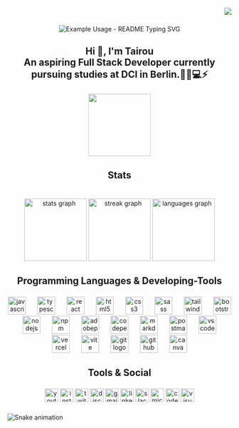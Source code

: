 <br clear="both">

<div align="right">
  <img src="https://visitor-badge.laobi.icu/badge?page_id=tairou97.tairou97&left_color=goldenrod&right_color=grey"  />
</div>

###

<p align="center">
  <img src="https://readme-typing-svg.demolab.com/?lines=Hi+There!+👋;+i'm!+Tairou+Mouhamed!;+An+aspiring+Full+Stack+Developer+currently!;+pursuing+studies+at+DCI+in+Berlin.!+👨‍💻💻⚡️+your+readme+stand+out!&font=Fira%20Code&center=true&width=380&height=50&duration=4000&pause=1000" alt="Example Usage - README Typing SVG">
</p>


<h2 align="center">Hi 👋, I'm Tairou<br>An aspiring Full Stack Developer currently pursuing studies at DCI in Berlin.👨‍💻💻⚡️</h2>

###

<div align="center">
  <img height="140" src="https://media.licdn.com/dms/image/D4D12AQGxi8Da0Cwwgw/article-cover_image-shrink_600_2000/0/1657742411694?e=2147483647&v=beta&t=2KnpK1qdT8Q765TiWV7ID8MUG8INJ7D7LEWFPhH_JhQ"  />
</div>

###

<h2 align="center">Stats</h2>

###

<br clear="both">

<div align="center">
  <img src="https://github-readme-stats.vercel.app/api?username=tairou97&hide_title=true&hide_rank=true&show_icons=true&include_all_commits=false&count_private=false&disable_animations=true&theme=tokyonight&locale=en&hide_border=true" height="140" alt="stats graph"  />
  <img src="https://streak-stats.demolab.com?user=tairou97&locale=en&mode=daily&theme=dracula&hide_border=true&border_radius=5" height="140" alt="streak graph"  />
  <img src="https://github-readme-stats.vercel.app/api/top-langs?username=tairou97&locale=en&hide_title=false&layout=compact&card_width=320&langs_count=6&theme=tokyonight&hide_border=true" height="140" alt="languages graph"  />
</div>

###

<h2 align="center">Programming Languages & Developing-Tools</h2>

###

<div align="center">
  <img src="https://skillicons.dev/icons?i=js" height="40" alt="javascript logo"  />
  <img width="18" />
  <img src="https://skillicons.dev/icons?i=ts" height="40" alt="typescript logo"  />
  <img width="18" />
  <img src="https://cdn.jsdelivr.net/gh/devicons/devicon/icons/react/react-original.svg" height="40" alt="react logo"  />
  <img width="18" />
  <img src="https://skillicons.dev/icons?i=html" height="40" alt="html5 logo"  />
  <img width="18" />
  <img src="https://skillicons.dev/icons?i=css" height="40" alt="css3 logo"  />
  <img width="18" />
  <img src="https://skillicons.dev/icons?i=sass" height="40" alt="sass logo"  />
  <img width="18" />
  <img src="https://skillicons.dev/icons?i=tailwind" height="40" alt="tailwindcss logo"  />
  <img width="18" />
  <img src="https://skillicons.dev/icons?i=bootstrap" height="40" alt="bootstrap logo"  />
  <img width="18" />
  <img src="https://skillicons.dev/icons?i=nodejs" height="40" alt="nodejs logo"  />
  <img width="18" />
  <img src="https://cdn.jsdelivr.net/gh/devicons/devicon/icons/npm/npm-original-wordmark.svg" height="40" alt="npm logo"  />
  <img width="18" />
  <img src="https://skillicons.dev/icons?i=ps" height="40" alt="adobephotoshop logo"  />
  <img width="18" />
  <img src="https://skillicons.dev/icons?i=codepen" height="40" alt="codepen logo"  />
  <img width="18" />
  <img src="https://skillicons.dev/icons?i=md" height="40" alt="markdown logo"  />
  <img width="18" />
  <img src="https://skillicons.dev/icons?i=postman" height="40" alt="postman logo"  />
  <img width="18" />
  <img src="https://skillicons.dev/icons?i=vscode" height="40" alt="vscode logo"  />
  <img width="18" />
  <img src="https://skillicons.dev/icons?i=vercel" height="40" alt="vercel logo"  />
  <img width="18" />
  <img src="https://skillicons.dev/icons?i=vite" height="40" alt="vite logo"  />
  <img width="18" />
  <img src="https://skillicons.dev/icons?i=git" height="40" alt="git logo"  />
  <img width="18" />
  <img src="https://skillicons.dev/icons?i=github" height="40" alt="github logo"  />
  <img width="18" />
  <img src="https://cdn.jsdelivr.net/gh/devicons/devicon/icons/canva/canva-original.svg" height="40" alt="canva logo"  />
</div>

###

<h2 align="center">Tools & Social</h2>

###

<div align="center">
  <img src="https://img.shields.io/static/v1?message=Youtube&logo=youtube&label=&color=FF0000&logoColor=white&labelColor=&style=for-the-badge" height="30" alt="youtube logo"  />
  <img src="https://img.shields.io/static/v1?message=Instagram&logo=instagram&label=&color=E4405F&logoColor=white&labelColor=&style=for-the-badge" height="30" alt="instagram logo"  />
  <img src="https://img.shields.io/static/v1?message=Twitch&logo=twitch&label=&color=9146FF&logoColor=white&labelColor=&style=for-the-badge" height="30" alt="twitch logo"  />
  <img src="https://img.shields.io/static/v1?message=Discord&logo=discord&label=&color=7289DA&logoColor=white&labelColor=&style=for-the-badge" height="30" alt="discord logo"  />
  <img src="https://img.shields.io/static/v1?message=Gmail&logo=gmail&label=&color=D14836&logoColor=white&labelColor=&style=for-the-badge" height="30" alt="gmail logo"  />
  <img src="https://img.shields.io/static/v1?message=LinkedIn&logo=linkedin&label=&color=0077B5&logoColor=white&labelColor=&style=for-the-badge" height="30" alt="linkedin logo"  />
  <img src="https://img.shields.io/static/v1?message=Slack&logo=slack&label=&color=4A154B&logoColor=white&labelColor=&style=for-the-badge" height="30" alt="slack logo"  />
  <img src="https://img.shields.io/static/v1?message=Outlook&logo=microsoft-outlook&label=&color=0078D4&logoColor=white&labelColor=&style=for-the-badge" height="30" alt="microsoft-outlook logo"  />
  <img src="https://img.shields.io/static/v1?message=Codepen&logo=codepen&label=&color=000000&logoColor=white&labelColor=&style=for-the-badge" height="30" alt="codepen logo"  />
  <img src="https://img.shields.io/static/v1?message=Visual%20Studio%20Marketplace&logo=visualstudio&label=&color=e2165e&logoColor=white&labelColor=&style=for-the-badge" height="30" alt="visualstudio logo"  />
</div>

###

<img src="https://raw.githubusercontent.com/tairou97/tairou97/output/snake.svg" alt="Snake animation" />

###
<!--
**tairou97/tairou97** is a ✨ _special_ ✨ repository because its `README.md` (this file) appears on your GitHub profile.

Here are some ideas to get you started:

- 🔭 I’m currently working on ...
- 🌱 I’m currently learning ...
- 👯 I’m looking to collaborate on ...
- 🤔 I’m looking for help with ...
- 💬 Ask me about ...
- 📫 How to reach me: ...
- 😄 Pronouns: ...
- ⚡ Fun fact: ...
-->
